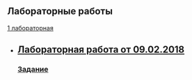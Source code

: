 
## Лабораторные работы

[1 лабораторная](https://olyapancyreva.github.io/web/first)

* ## [Лабораторная работа от 09.02.2018](2018_02_09)
  ### [Задание](https://github.com/GossJS/js_starters1/tree/05022018)
